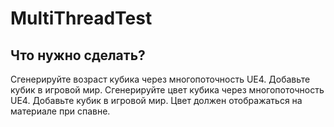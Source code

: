 # MultiThreadTest

## Что нужно сделать? 
Сгенерируйте возраст кубика через многопоточность UE4. Добавьте кубик в игровой мир.
Сгенерируйте цвет кубика через многопоточность UE4. Добавьте кубик в игровой мир. Цвет должен отображаться на материале при спавне.
